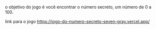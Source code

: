 o objetivo do jogo é você encontrar o número secreto, um número de 0 a 100.

link para o jogo
https://jogo-do-numero-secreto-seven-gray.vercel.app/